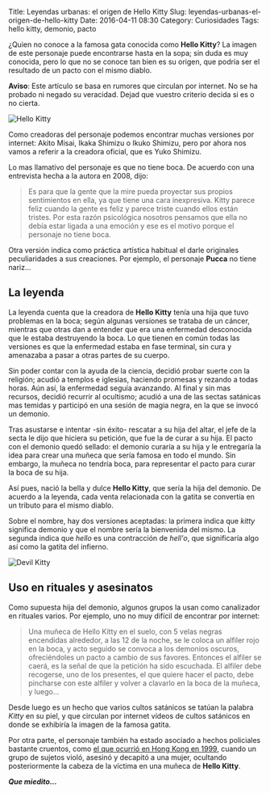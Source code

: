 Title: Leyendas urbanas: el origen de Hello Kitty
Slug: leyendas-urbanas-el-origen-de-hello-kitty
Date: 2016-04-11 08:30
Category: Curiosidades
Tags: hello kitty, demonio, pacto



¿Quien no conoce a la famosa gata conocida como **Hello Kitty**? La imagen de este personaje puede encontrarse hasta en la sopa; sin duda es muy conocida, pero lo que no se conoce tan bien es su origen, que podría ser el resultado de un pacto con el mismo diablo.

**Aviso**: Este artículo se basa en rumores que circulan por internet. No se ha probado ni negado su veracidad. Dejad que vuestro criterio decida si es o no cierta.

![Hello Kitty]({filename}/images/hello-kitty.jpg)

Como creadoras del personaje podemos encontrar muchas versiones por internet: Akito Misai, Ikaka Shimizu o Ikuko Shimizu, pero por ahora nos vamos a referir a la creadora oficial, que es Yuko Shimizu.

Lo mas llamativo del personaje es que no tiene boca. De acuerdo con una entrevista hecha a la autora en 2008, dijo:

> Es para que la gente que la mire pueda proyectar sus propios sentimientos en ella, ya que tiene una cara inexpresiva. Kitty parece feliz cuando la gente es feliz y parece triste cuando ellos están tristes. Por esta razón psicológica nosotros pensamos que ella no debía estar ligada a una emoción y ese es el motivo porque el personaje no tiene boca.

Otra versión indica como práctica artística habitual el darle originales peculiaridades a sus creaciones. Por ejemplo, el personaje **Pucca** no tiene nariz...

## La leyenda

La leyenda cuenta que la creadora de **Hello Kitty** tenía una hija que tuvo problemas en la boca; según algunas versiones se trataba de un cáncer, mientras que otras dan a entender que era una enfermedad desconocida que le estaba destruyendo la boca. Lo que tienen en común todas las versiones es que la enfermedad estaba en fase terminal, sin cura y amenazaba a pasar a otras partes de su cuerpo.

Sin poder contar con la ayuda de la ciencia, decidió probar suerte con la religión; acudió a templos e iglesias, haciendo promesas y rezando a todas horas. Aún así, la enfermedad seguía avanzando. Al final y sin mas recursos, decidió recurrir al ocultismo; acudió a una de las sectas satánicas mas temidas y participó en una sesión de magia negra, en la que se invocó un demonio.

Tras asustarse e intentar -sin éxito- rescatar a su hija del altar, el jefe de la secta le dijo que hiciera su petición, que fue la de curar a su hija. El pacto con el demonio quedó sellado: el demonio curaría a su hija y le entregaría la idea para crear una muñeca que sería famosa en todo el mundo. Sin embargo, la muñeca no tendría boca, para representar el pacto para curar la boca de su hija.

Así pues, nació la bella y dulce **Hello Kitty**, que sería la hija del demonio. De acuerdo a la leyenda, cada venta relacionada con la gatita se convertía en un tributo para el mismo diablo.

Sobre el nombre, hay dos versiones aceptadas: la primera indica que *kitty* significa demonio y que el nombre sería la bienvenida del mismo. La segunda indica que *hello* es una contracción de *hell'o*, que significaría algo así como la gatita del infierno.

![Devil Kitty]({filename}/images/devil-kitty.jpg)

## Uso en rituales y asesinatos

Como supuesta hija del demonio, algunos grupos la usan como canalizador en rituales varios. Por ejemplo, uno no muy difícil de encontrar por internet:

> Una muñeca de Hello Kitty en el suelo, con 5 velas negras encendidas alrededor, a las 12 de la noche, se le coloca un alfiler rojo en la boca, y acto seguido se convoca a los demonios oscuros, ofreciéndoles un pacto a cambio de sus favores. Entonces el alfiler se caerá, es la señal de que la petición ha sido escuchada. El alfiler debe recogerse, uno de los presentes, el que quiere hacer el pacto, debe pincharse con este alfiler y volver a clavarlo en la boca de la muñeca, y luego...

Desde luego es un hecho que varios cultos satánicos se tatúan la palabra *Kitty* en su piel, y que circulan por internet vídeos de cultos satánicos en donde se exhibiría la imagen de la famosa gatita.

Por otra parte, el personaje también ha estado asociado a hechos policiales bastante cruentos, como [el que ocurrió en Hong Kong en 1999](https://es.wikipedia.org/wiki/Hello_Kitty_murder), cuando un grupo de sujetos violó, asesinó y decapitó a una mujer, ocultando posteriormente la cabeza de la víctima en una muñeca de **Hello Kitty**.

***Que miedito...***
